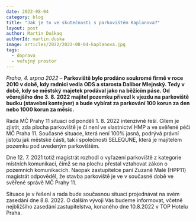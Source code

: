 ```yaml
---
date: 2022-08-04
category: blog
title: "Jak je to ve skutečnosti s parkovištěm Kaplanova?"
layout: post
author: Martin Duškaq
authorId: martin.duska
image: articles/2022/2022-08-04-kaplanova.jpg
tags: 
  - doprava
  - veřejný prostor
---
```


*Praha, 4. srpna 2022* – **Parkoviště bylo prodáno soukromé firmě v roce 2010 v době, kdy radnici vedla ODS a starosta Dalibor Mlejnský. Tedy v době, kdy se městský majetek prodával jako na běžícím páse. Od včerejšího dne 3. 8. 2022 majitel pozemku přivezl k vjezdu na parkoviště budku (stavební kontejner) a bude vybírat za parkování 100 korun za den nebo 1000 korun za měsíc.**

Rada MČ Prahy 11 situaci od pondělí 1. 8. 2022 intenzivně řeší. Cílem je zjistit, zda plocha parkoviště je či není ve vlastnictví HMP a ve svěřené péči MČ Praha 11. Současné situace, která není 100% jasná, podrývá právní jistotu jak městské části, tak i společnosti SELEQUNE, která je majitelem pozemku pod uvedeným parkovištěm.

Dne 12. 7. 2021 totiž magistrát rozhodl o vyřazení parkoviště z kategorie místních komunikací, čímž se na plochu přestal vztahovat zákon o pozemních komunikacích. Naopak zastupitelce paní Zuzaně Malé (HPP11) magistrát odpověděl, že stavba parkoviště je ve v současné době ve svěřené správě MČ Prahy 11.

Situace je v řešení a rada bude současnou situaci projednávat na svém zasedání dne 8.8. 2022. O dalším vývoji Vás budeme informovat, včetně nejbližšího zasedání zastupitelstva, konaného dne 10.8.2022 v TOP Hotelu Praha.
